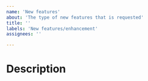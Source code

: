 ```yaml
---
name: 'New features'
about: 'The type of new features that is requested'
title: ''
labels: 'New features/enhancement'
assignees: ''

---
```


# Description
